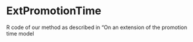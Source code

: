 # ExtPromotionTime
R code of our method as described in “On an extension of the promotion time model
